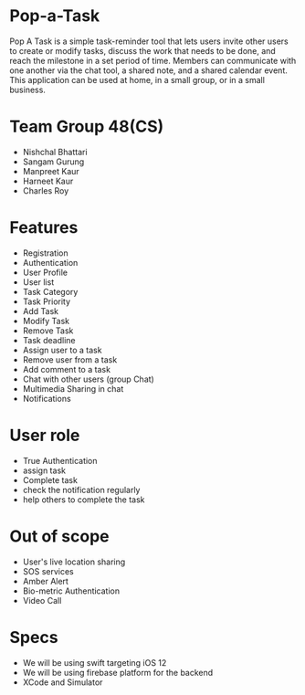 # Pop-a-Task
Pop A Task is a simple task-reminder tool that lets users invite other users to create or modify tasks, discuss the work that needs to be done, and reach the milestone in a set period of time. Members can communicate with one another via the chat tool, a shared note, and a shared calendar event. This application can be used at home, in a small group, or in a small business.

# Team Group 48(CS)
- Nishchal Bhattari
- Sangam Gurung
- Manpreet Kaur
- Harneet Kaur
- Charles Roy

# Features
- Registration
- Authentication
- User Profile
- User list
- Task Category
- Task Priority
- Add Task
- Modify Task
- Remove Task
- Task deadline
- Assign user to a task
- Remove user from a task
- Add comment to a task
- Chat with other users (group Chat)
- Multimedia Sharing in chat
- Notifications

# User role

- True Authentication
- assign task
- Complete  task
- check the notification regularly
- help others to complete the task


# Out of scope
- User's live location sharing 
- SOS services 
- Amber Alert 
- Bio-metric Authentication
- Video Call

# Specs
- We will be using swift targeting iOS 12
- We will be using firebase platform for the backend
- XCode and Simulator
